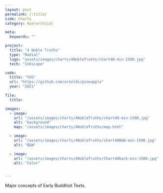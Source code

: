 ```yaml
---
layout: post
permalink: /:title/
side: Charts
category: Hierarchical

meta:
  keywords: ""

project:
  title: "4 Noble Truths"
  type: "Radial"
  logo: "assets/images/charts/4NobleTruths/chart40-min-1500.jpg"
  tech: "Inkscape"

code:
  title: "SVG"
  url: "https://github.com/arnolds/pineapple"
  year: "2021"

file:
  title:

images:
  - image:
    url: "/assets/images/charts/4NobleTruths/chart40-min-1500.jpg"
    alt: "background"
    map: "/assets/images/charts/4NobleTruths/map.html"

  - image:
    url: "/assets/images/charts/4NobleTruths/chart40B&N-min-1500.jpg"
    alt: "B&W"

  - image:
    url: "/assets/images/charts/4NobleTruths/Chart40back-min-1500.jpg"
    alt: "Color"


---
```

Major concepts of Early Buddhist Texts.
